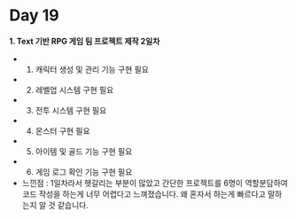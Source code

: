 # Day 19
**1. Text 기반 RPG 게임 팀 프로젝트 제작 2일차**

- 1. 캐릭터 생성 및 관리 기능 구현 필요
- 2. 레벨업 시스템 구현 필요
- 3. 전투 시스템 구현 필요
- 4. 몬스터 구현 필요
- 5. 아이템 및 골드 기능 구현 필요
- 6. 게임 로그 확인 기능 구현 필요
- 느낀점 : 1일차라서 헷갈리는 부분이 많았고 간단한 프로젝트를 6명이 역할분담하여 코드 작성을 하는게 너무 어렵다고 느껴졌습니다. 왜 혼자서 하는게 빠르다고 말하는지 알 것 같습니다.
